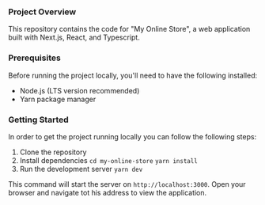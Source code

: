 ### Project Overview
This repository contains the code for "My Online Store", a web application built with Next.js, React, and Typescript. 

### Prerequisites 
Before running the project locally, you'll need to have the following installed: 

 - Node.js (LTS version recommended) 
 - Yarn package manager

### Getting Started
In order to get the project running locally you can follow the following steps: 

1. Clone the repository
2. Install dependencies
   `cd my-online-store`
   `yarn install`
3. Run the development server
`yarn dev` 

This command will start the server on `http://localhost:3000`. Open your browser and navigate tot his address to view the application. 
